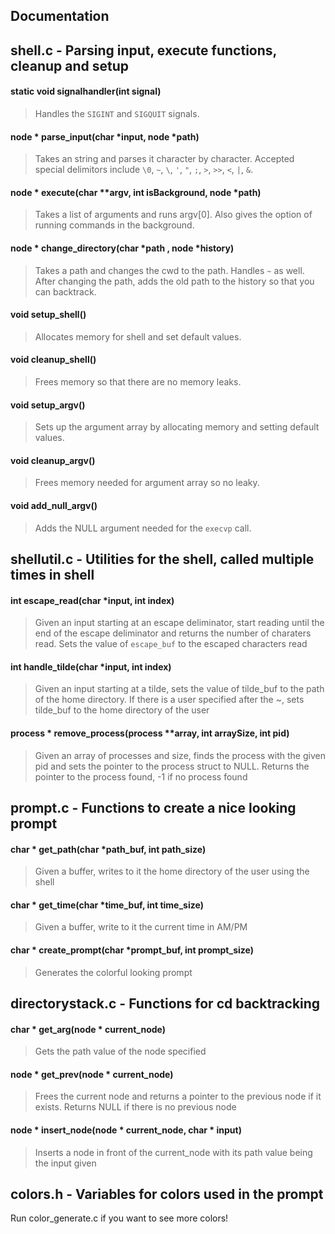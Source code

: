 Documentation
-------------

## shell.c - Parsing input, execute functions, cleanup and setup

#### static void signalhandler(int signal)
> Handles the `SIGINT` and `SIGQUIT` signals.

#### node * parse_input(char *input, node *path)
> Takes an string and parses it character by character. Accepted special delimitors include `\0`, `~`, `\`, `'`, `"`, `;`, `>`, `>>`, `<`, `|`, `&`.

#### node * execute(char **argv, int isBackground, node *path)
> Takes a list of arguments and runs argv[0]. Also gives the option of running commands in the background.

#### node * change_directory(char *path , node *history)
> Takes a path and changes the cwd to the path. Handles `~` as well. After changing the path, adds the old path to the history so that you can backtrack.

#### void setup_shell()
> Allocates memory for shell and set default values.

#### void cleanup_shell()
> Frees memory so that there are no memory leaks.

#### void setup_argv()
> Sets up the argument array by allocating memory and setting default values.

#### void cleanup_argv()
> Frees memory needed for argument array so no leaky.

#### void add_null_argv()
> Adds the NULL argument needed for the `execvp` call.

## shellutil.c - Utilities for the shell, called multiple times in shell

#### int escape_read(char *input, int index)
> Given an input starting at an escape deliminator, start reading until the end of the escape deliminator and returns the number of charaters read. Sets the value of `escape_buf` to the escaped characters read

#### int handle_tilde(char *input, int index)
> Given an input starting at a tilde, sets the value of tilde_buf to the path of the home directory. If there is a user specified after the ~, sets tilde_buf to the home directory of the user

#### process * remove_process(process **array, int arraySize, int pid)
> Given an array of processes and size, finds the process with the given pid and sets the pointer to the process struct to NULL. Returns the pointer to the process found, -1 if no process found

## prompt.c - Functions to create a nice looking prompt

#### char * get_path(char *path_buf, int path_size)
> Given a buffer, writes to it the home directory of the user using the shell

#### char * get_time(char *time_buf, int time_size)
> Given a buffer, write to it the current time in AM/PM

#### char * create_prompt(char *prompt_buf, int prompt_size)
> Generates the colorful looking prompt

## directorystack.c - Functions for cd backtracking

#### char * get_arg(node * current_node)
> Gets the path value of the node specified

#### node * get_prev(node * current_node)
> Frees the current node and returns a pointer to the previous node if it exists. Returns NULL if there is no previous node

#### node * insert_node(node * current_node, char * input)
> Inserts a node in front of the current_node with its path value being the input given

## colors.h - Variables for colors used in the prompt

Run color_generate.c if you want to see more colors!
